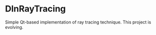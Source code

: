 # DlnRayTracing

Simple Qt-based implementation of ray tracing technique. This project is evolving.
